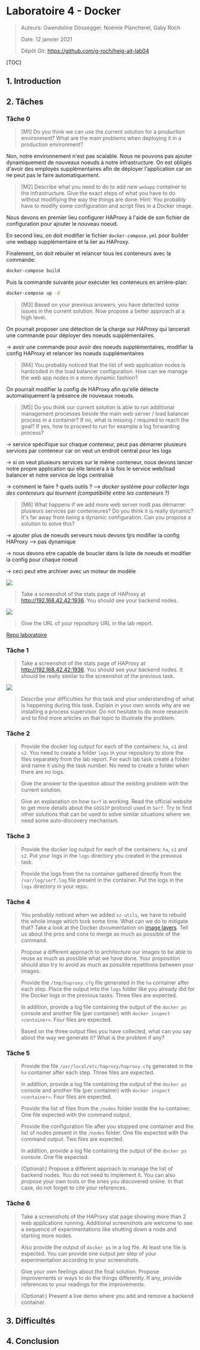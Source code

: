 # Laboratoire 4 - Docker

> Auteurs: Gwendoline Dössegger, Noémie Plancherel, Gaby Roch
>
> Date: 12 janvier 2021
>
> Dépôt Git: https://github.com/g-roch/heig-ait-lab04

[TOC]

## 1. Introduction

## 2. Tâches

### Tâche 0

> [M1] Do you think we can use the current solution for a production environment? What are the main problems when deploying it in a production environment?

Non, notre environnement n'est pas scalable. Nous ne pouvons pas ajouter dynamiquement de nouveaux noeuds à notre infrastructure. On est obligés d'avoir des employés supplémentaires afin de déployer l'application car on ne peut pas le faire automatiquement.

> [M2] Describe what you need to do to add new `webapp` container to the infrastructure. Give the exact steps of what you have to do without modifiying the way the things are done. Hint: You probably have to modify some configuration and script files in a Docker image.

Nous devons en premier lieu configurer HAProxy à l'aide de son fichier de configuration pour ajouter le nouveau noeud. 

En second lieu, on doit modifier le fichier `docker-compose.yml` pour builder une webapp supplémentaire et la lier au HAProxy. 

Finalement, on doit rebuiler et relancer tous les conteneurs avec la commande:

```sh
docker-compose build
```

Puis la commande suivante pour exécuter les conteneurs en arrière-plan:

```sh
docker-compose up -d
```

> [M3] Based on your previous answers, you have detected some issues in the current solution. Now propose a better approach at a high level.

On pourrait proposer une détection de la charge sur HAProxy qui lancerait une commande pour déployer des noeuds supplémentaires. 

-> avoir une commande pour avoir des noeuds supplémentaires, modifier la config HAProxy et relancer les noeuds supplémentaires

> [M4] You probably noticed that the list of web application nodes is hardcoded in the load balancer configuration. How can we manage the web app nodes in a more dynamic fashion?

On pourrait modifier la config de HAProxy afin qu'elle détecte automatiquement la présence de nouveaux noeuds.

> [M5] Do you think our current solution is able to run additional management processes beside the main web server / load balancer process in a container? If no, what is missing / required to reach the goal? If yes, how to proceed to run for example a log forwarding process?

-> service spécifique sur chaque conteneur, peut pas démarrer plusieurs services par conteneur car on veut un endroit central pour les logs

-> si on veut plusieurs services sur le même conteneur, nous devons lancer notre propre application qui elle lancera à la fois le service web/load balancer et notre service de logs centralisé

-> comment le faire ? quels outils ? --> _docker système pour collecter logs des conteneurs qui tournent (compatibilité entre les conteneurs ?)_

> [M6] What happens if we add more web server nodt pas démarrer plusieurs services par conteneures? Do you think it is really dynamic? It's far away from being a dynamic configuration. Can you propose a solution to solve this?

-> ajouter plus de noeuds serveurs nous devons tjrs modifier la config HAProxy --> pas dynamique

-> nous devons etre capable de boucler dans la liste de noeuds et modifier la config pour chaque noeud

-> ceci peut etre archiver avec un moteur de modèle

![](img/task0-01.png)

> Take a screenshot of the stats page of HAProxy at <http://192.168.42.42:1936>. You should see your backend nodes.

![](img/task0-02.png)

> Give the URL of your repository URL in the lab report.

[Repo laboratoire](https://github.com/g-roch/heig-ait-lab04)

### Tâche 1

> Take a screenshot of the stats page of HAProxy at <http://192.168.42.42:1936>. You should see your backend nodes. It should be really similar to the screenshot of the previous task.

![](img/task01-02.png)

> Describe your difficulties for this task and your understanding of what is happening during this task. Explain in your own words why are we installing a process supervisor. Do not hesitate to do more research and to find more articles on that topic to illustrate the problem.

### Tâche 2

> Provide the docker log output for each of the containers: `ha`, `s1` and `s2`. You need to create a folder `logs` in your repository to store the files separately from the lab report. For each lab task create a folder and name it using the task number. No need to create a folder when there are no logs.

> Give the answer to the question about the existing problem with the current solution.

> Give an explanation on how `Serf` is working. Read the official website to get more details about the `GOSSIP` protocol used in `Serf`. Try to find other solutions that can be used to solve similar situations where we need some auto-discovery mechanism.

### Tâche 3

> Provide the docker log output for each of the containers:  `ha`, `s1` and `s2`. Put your logs in the `logs` directory you created in the previous task.

> Provide the logs from the `ha` container gathered directly from the `/var/log/serf.log` file present in the container. Put the logs in the `logs` directory in your repo.

### Tâche 4

> You probably noticed when we added `xz-utils`, we have to rebuild the whole image which took some time. What can we do to mitigate that? Take a look at the Docker documentation on [image layers](https://docs.docker.com/engine/userguide/storagedriver/imagesandcontainers/#images-and-layers).
> Tell us about the pros and cons to merge as much as possible of the
> command.

> Propose a different approach to architecture our images to be able to reuse as much as possible what we have done. Your proposition should also try to avoid as much as possible repetitions between your images.

> Provide the `/tmp/haproxy.cfg` file generated in the `ha` container after each step.  Place the output into the `logs` folder like you already did for the Docker logs in the previous tasks. Three files are expected.
>
> In addition, provide a log file containing the output of the `docker ps` console and another file (per container) with `docker inspect <container>`. Four files are expected.

> Based on the three output files you have collected, what can you say about the way we generate it? What is the problem if any?

### Tâche 5

> Provide the file `/usr/local/etc/haproxy/haproxy.cfg` generated in the `ha` container after each step. Three files are expected. 
>
> In addition, provide a log file containing the output of the `docker ps` console and another file (per container) with `docker inspect <container>`. Four files are expected.

> Provide the list of files from the `/nodes` folder inside the `ha` container. One file expected with the command output.

> Provide the configuration file after you stopped one container and the list of nodes present in the `/nodes` folder. One file expected with the command output. Two files are expected.
>
>  In addition, provide a log file containing the output of the  `docker ps` console. One file expected.

> (Optional:) Propose a different approach to manage the list of backend nodes. You do not need to implement it. You can also propose your own tools or the ones you discovered online. In that case, do not forget to cite your references.

### Tâche 6

> Take a screenshots of the HAProxy stat page showing more than 2 web applications running. Additional screenshots are welcome to see a sequence of experimentations like shutting down a node and starting more nodes.
>
> Also provide the output of `docker ps` in a log file. At least  one file is expected. You can provide one output per step of your experimentation according to your screenshots.

> Give your own feelings about the final solution. Propose improvements or ways to do the things differently. If any, provide references to your readings for the improvements.

> (Optional:) Present a live demo where you add and remove a backend container.

## 3. Difficultés

## 4. Conclusion